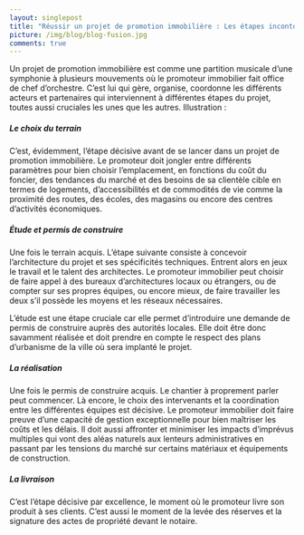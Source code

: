 ```yaml
---
layout: singlepost
title: "Réussir un projet de promotion immobilière : Les étapes incontournables"
picture: /img/blog/blog-fusion.jpg
comments: true
---
```

<p class="justify-align"> Un projet de promotion immobilière est comme une partition musicale d’une symphonie à plusieurs mouvements où le promoteur immobilier fait office de chef d’orchestre. C’est lui qui gère, organise, coordonne les différents acteurs et partenaires qui interviennent à différentes étapes du projet, toutes aussi cruciales les unes que les autres. Illustration :</p>

<h5 class="bessa-color"> Le choix du terrain </h5>
<p class="justify-align"> C’est, évidemment, l’étape décisive avant de se lancer dans un projet de promotion immobilière. Le promoteur doit jongler entre différents paramètres pour bien choisir l’emplacement, en fonctions du coût du foncier, des tendances du marché et des besoins de sa clientèle cible en termes de logements, d’accessibilités et de commodités de vie comme la proximité des routes, des écoles, des magasins ou encore des centres d’activités économiques.</p>
<h5 class="bessa-color"> Étude et permis de construire</h5>
<p class="justify-align"> Une fois le terrain acquis. L’étape suivante consiste à concevoir l’architecture du projet et ses spécificités techniques. Entrent alors en jeux le travail et le talent des architectes. Le promoteur immobilier peut choisir de faire appel à des bureaux d’architectures locaux ou étrangers, ou de compter sur ses propres équipes, ou encore mieux, de faire travailler les deux s’il possède les moyens et les réseaux nécessaires.</p>
<p class="justify-align">L’étude est une étape cruciale car elle permet d’introduire une demande de permis de construire auprès des autorités locales. Elle doit être donc savamment réalisée et doit prendre en compte le respect des plans d’urbanisme de la ville où sera implanté le projet.
</p>
<h5 class="bessa-color"> La réalisation</h5>
<p class="justify-align"> Une fois le permis de construire acquis. Le chantier à proprement parler peut commencer. Là encore, le choix des intervenants et la coordination entre les différentes équipes est décisive. Le promoteur immobilier doit faire preuve d’une capacité de gestion exceptionnelle pour bien maîtriser les coûts et les délais. Il doit aussi affronter et minimiser les impacts d’imprévus multiples qui vont des aléas naturels aux lenteurs administratives en passant par les tensions du marché sur certains matériaux et équipements de construction.</p>

<h5 class="bessa-color"> La livraison</h5>
<p class="justify-align"> C’est l’étape décisive par excellence, le moment où le promoteur livre son produit à ses clients.  C’est aussi le moment de la levée des réserves et la signature des actes de propriété devant le notaire.</p>

